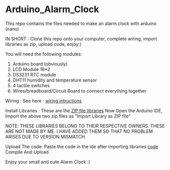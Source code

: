 # Arduino_Alarm_Clock

This repo contains the files needed to make an alarm clock with arduino (nano)

IN SHORT : Clone this repo onto your computer, complete wiring, import libraries as zip, upload code, enjoy:)

You will need the following modules:
1. Arduino board (obviously)
2. LCD Module 16*2
3. DS3231 RTC module
4. DHT11 humidity and temperature sensor
5. 4 tactile switches
6. Wires/breadboard/Circuit Board to connect everything together

Wiring :
See here : [wiring intructions](Wiring_Instructions.txt)

Install Libraries :
These are the [ZIP file libraries](External_Libraries)
Now Open the Arduino IDE, Import the above two zip files as "Import Library as ZIP file"

NOTE: THESE LIBRARIES BELONG TO THEIR RESPECTIVE OWNERS. THESE ARE NOT MADE BY ME. I HAVE ADDED THEM SO THAT NO PROBLEM ARISES DUE TO VERSION MISMATCH.

Upload The code:
Paste the code in the ide after importing libraries [code](Arduino_Alarm_Clock.ino)
Compile And Upload

Enjoy your small and cute Alarm Clock :)
